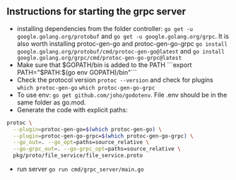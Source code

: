 ## Instructions for starting the grpc server

- installing dependencies from the folder controller: ```go get -u google.golang.org/protobuf``` and ```go get -u google.golang.org/grpc```. It is also worth installing protoc-gen-go and protoc-gen-go-grpc ```go install google.golang.org/protobuf/cmd/protoc-gen-go@latest``` and ```go install google.golang.org/grpc/cmd/protoc-gen-go-grpc@latest```
- Make sure that $GOPATH/bin is added to the PATH ```export PATH="$PATH:$(go env GOPATH)/bin"```
- Check the protocol version ```protoc --version``` and check for plugins ```which protoc-gen-go``` ```which protoc-gen-go-grpc```
- To use env: ```go get github.com/joho/godotenv```. File .env should be in the same folder as go.mod.
- Generate the code with explicit paths:
```bash
protoc \
  --plugin=protoc-gen-go=$(which protoc-gen-go) \
  --plugin=protoc-gen-go-grpc=$(which protoc-gen-go-grpc) \
  --go_out=. --go_opt=paths=source_relative \
  --go-grpc_out=. --go-grpc_opt=paths=source_relative \
  pkg/proto/file_service/file_service.proto
```
- run server ```go run cmd/grpc_server/main.go```